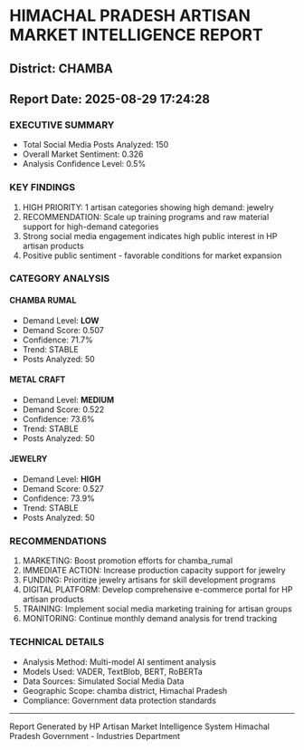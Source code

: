 # HIMACHAL PRADESH ARTISAN MARKET INTELLIGENCE REPORT
## District: CHAMBA
## Report Date: 2025-08-29 17:24:28

### EXECUTIVE SUMMARY
- Total Social Media Posts Analyzed: 150
- Overall Market Sentiment: 0.326
- Analysis Confidence Level: 0.5%

### KEY FINDINGS
1. HIGH PRIORITY: 1 artisan categories showing high demand: jewelry
2. RECOMMENDATION: Scale up training programs and raw material support for high-demand categories
3. Strong social media engagement indicates high public interest in HP artisan products
4. Positive public sentiment - favorable conditions for market expansion

### CATEGORY ANALYSIS

#### CHAMBA RUMAL
- Demand Level: **LOW**
- Demand Score: 0.507
- Confidence: 71.7%
- Trend: STABLE
- Posts Analyzed: 50

#### METAL CRAFT
- Demand Level: **MEDIUM**
- Demand Score: 0.522
- Confidence: 73.6%
- Trend: STABLE
- Posts Analyzed: 50

#### JEWELRY
- Demand Level: **HIGH**
- Demand Score: 0.527
- Confidence: 73.9%
- Trend: STABLE
- Posts Analyzed: 50

### RECOMMENDATIONS
1. MARKETING: Boost promotion efforts for chamba_rumal
2. IMMEDIATE ACTION: Increase production capacity support for jewelry
3. FUNDING: Prioritize jewelry artisans for skill development programs
4. DIGITAL PLATFORM: Develop comprehensive e-commerce portal for HP artisan products
5. TRAINING: Implement social media marketing training for artisan groups
6. MONITORING: Continue monthly demand analysis for trend tracking

### TECHNICAL DETAILS
- Analysis Method: Multi-model AI sentiment analysis
- Models Used: VADER, TextBlob, BERT, RoBERTa
- Data Sources: Simulated Social Media Data
- Geographic Scope: chamba district, Himachal Pradesh
- Compliance: Government data protection standards

---
Report Generated by HP Artisan Market Intelligence System
Himachal Pradesh Government - Industries Department
